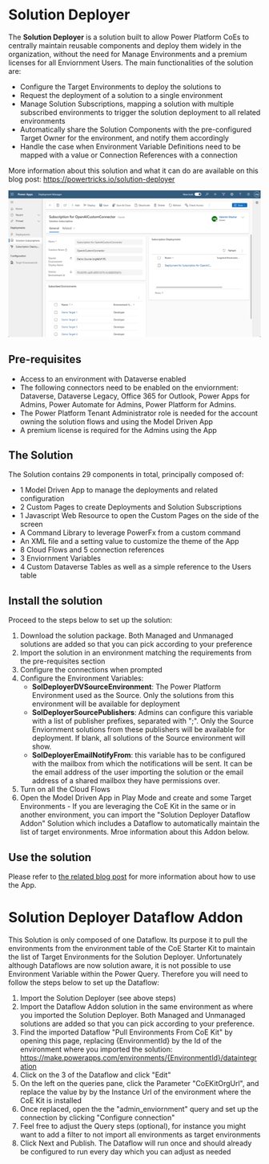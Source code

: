 # Solution Deployer
The **Solution Deployer** is a solution built to allow Power Platform CoEs to centrally maintain reusable components and deploy them widely in the organization, without the need for Manage Environments and a premium licenses for all Enviornment Users. The main functionalities of the solution are:
- Configure the Target Environments to deploy the solutions to
- Request the deployment of a solution to a single environment
- Manage Solution Subscriptions, mapping a solution with multiple subscribed environments to trigger the solution deployment to all related environments
- Automatically share the Solution Components with the pre-configured Target Owner for the environment, and notify them accordingly
- Handle the case when Environment Variable Definitions need to be mapped with a value or Connection References with a connection

More information about this solution and what it can do are available on this blog post: https://powertricks.io/solution-deployer

![Solution Deployer](/Solution%20Deployer/Screenshots/NavigationSolutionSubscription.png)

## Pre-requisites
- Access to an environment with Dataverse enabled
- The following connectors need to be enabled on the enviornment: Dataverse, Dataverse Legacy, Office 365 for Outlook, Power Apps for Admins, Power Automate for Admins, Power Platform for Admins. 
- The Power Platform Tenant Administrator role is needed for the account owning the solution flows and using the Model Driven App
- A premium license is required for the Admins using the App

## The Solution 
The Solution contains 29 components in total, principally composed of:
- 1 Model Driven App to manage the deployments and related configuration
- 2 Custom Pages to create Deployments and Solution Subscriptions
- 1 Javascript Web Resource to open the Custom Pages on the side of the screen
- A Command Library to leverage PowerFx from a custom command
- An XML file and a setting value to customize the theme of the App
- 8 Cloud Flows and 5 connection references
- 3 Enviornment Variables
- 4 Custom Dataverse Tables as well as a simple reference to the Users table

## Install the solution
Proceed to the steps below to set up the solution:
1. Download the solution package. Both Managed and Unmanaged solutions are added so that you can pick according to your preference
2. Import the solution in an environment matching the requirements from the pre-requisites section
3. Configure the connections when prompted
4. Configure the Environment Variables:
    - **SolDeployerDVSourceEnvironment**: The Power Platform Environment used as the Source. Only the solutions from this environment will be available for deployment
    - **SolDeployerSourcePublishers**: Admins can configure this variable with a list of publisher prefixes, separated with ";". Only the Source Enviornment solutions from these publishers will be available for deployment. If blank, all solutions of the Source environment will show.
    - **SolDeployerEmailNotifyFrom**: this variable has to be configured with the mailbox from which the notifications will be sent. It can be the email address of the user importing the solution or the email address of a shared mailbox they have permissions over.
5. Turn on all the Cloud Flows
6. Open the Model Driven App in Play Mode and create and some Target Environments - If you are leveraging the CoE Kit in the same or in another environment, you can import the "Solution Deployer Dataflow Addon" Solution which includes a Dataflow to automatically maintain the list of target environments. Mroe information about this Addon below.

## Use the solution
Please refer to [the related blog post](https://powertricks.io/solution-deployer) for more information about how to use the App.

# Solution Deployer Dataflow Addon
This Solution is only composed of one Dataflow. Its purpose it to pull the environments from the environment table of the CoE Starter Kit to maintain the list of Target Environments for the Solution Deployer. Unfortunately although Dataflows are now solution aware, it is not possible to use Environment Variable within the Power Query. Therefore you will need to follow the steps below to set up the Dataflow:
1. Import the Solution Deployer (see above steps)
2. Import the Dataflow Addon solution in the same environment as where you imported the Solution Deployer. Both Managed and Unmanaged solutions are added so that you can pick according to your preference.
3. Find the imported Dataflow "Pull Environments From CoE Kit" by opening this page, replacing {EnvironmentId} by the Id of the environment where you imported the solution: https://make.powerapps.com/environments/{EnvironmentId}/dataintegration
4. Click on the 3 of the Dataflow and click "Edit"
5. On the left on the queries pane, click the Parameter "CoEKitOrgUrl", and replace the value by by the Instance Url of the environment where the CoE Kit is installed
6. Once replaced, open the the "admin_enviornment" query and set up the connection by clicking "Configure connection"
7. Feel free to adjust the Query steps (optional), for instance you might want to add a filter to not import all environments as target environments
8. Click Next and Publish. The Dataflow will run once and should already be configured to run every day which you can adjust as needed